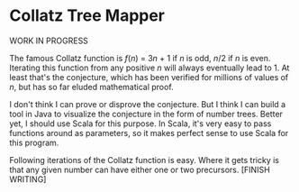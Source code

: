 # Collatz Tree Mapper

WORK IN PROGRESS

The famous Collatz function is *f*(*n*) = 3*n* + 1 if *n* is odd, *n*/2 if *n* 
is even. Iterating this function from any positive *n* will always eventually 
lead to 1. At least that's the conjecture, which has been verified for millions 
of values of *n*, but has so far eluded mathematical proof. 

I don't think I can prove or disprove the conjecture. But I think I can build a 
tool in Java to visualize the conjecture in the form of number trees. Better 
yet, I should use Scala for this purpose. In Scala, it's very easy to pass 
functions around as parameters, so it makes perfect sense to use Scala for this 
program.

Following iterations of the Collatz function is easy. Where it gets tricky is 
that any given number can have either one or two precursors. [FINISH WRITING] 